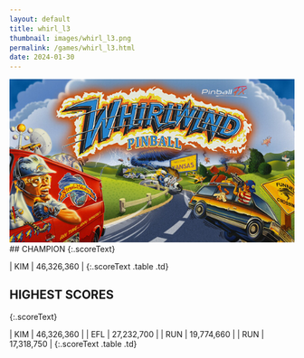 ```yaml
---
layout: default
title: whirl_l3
thumbnail: images/whirl_l3.png
permalink: /games/whirl_l3.html
date: 2024-01-30
---
```


<img src="../images/whirl_l3.png" class="gameThumbnail img-fluid mx-auto align-middle">
## CHAMPION
{:.scoreText}

| KIM | 46,326,360 | 
{:.scoreText .table .td}

## HIGHEST SCORES
{:.scoreText}

| KIM | 46,326,360 | 
| EFL | 27,232,700 | 
| RUN | 19,774,660 | 
| RUN | 17,318,750 | 
{:.scoreText .table .td}
